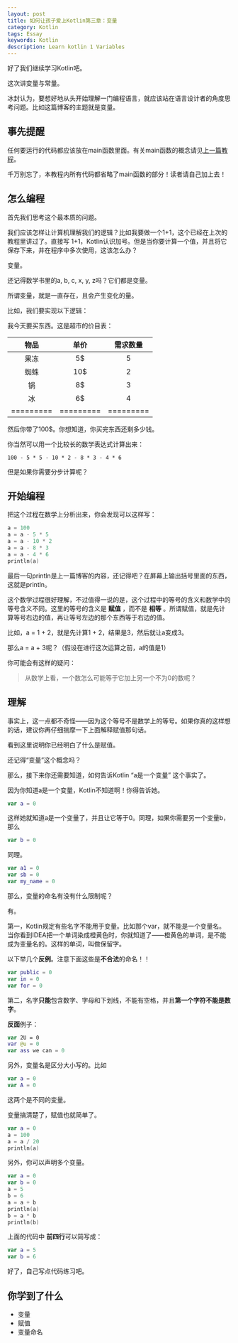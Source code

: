 ```yaml
---
layout: post
title: 如何让孩子爱上Kotlin第三章：变量
category: Kotlin
tags: Essay
keywords: Kotlin
description: Learn kotlin 1 Variables
---
```


好了我们继续学习Kotlin吧。

这次讲变量与常量。

冰封认为，要想好地从头开始理解一门编程语言，就应该站在语言设计者的角度思考问题。比如这篇博客的主题就是变量。

## 事先提醒

任何要运行的代码都应该放在main函数里面。有关main函数的概念请见[上一篇教程](http://ice1000.github.io/2016/06/30/LearnKotlin2.html)。

千万别忘了，本教程内所有代码都省略了main函数的部分！读者请自己加上去！

## 怎么编程

首先我们思考这个最本质的问题。

我们应该怎样让计算机理解我们的逻辑？比如我要做一个1+1，这个已经在上次的教程里讲过了。直接写 1+1，Kotlin认识加号。但是当你要计算一个值，并且将它保存下来，并在程序中多次使用，这该怎么办？

变量。

还记得数学书里的a, b, c, x, y, z吗？它们都是变量。

所谓变量，就是一直存在，且会产生变化的量。

比如，我们要实现以下逻辑：

我今天要买东西。这是超市的价目表：

物品|单价|需求数量
:---:|:---:|:---:
果冻|5$|5
蜘蛛|10$|2
锅|8$|3
冰|6$|4
=========|=========|=========

然后你带了100$。你想知道，你买完东西还剩多少钱。

你当然可以用一个比较长的数学表达式计算出来：

```
100 - 5 * 5 - 10 * 2 - 8 * 3 - 4 * 6
```

但是如果你需要分步计算呢？

## 开始编程

把这个过程在数学上分析出来，你会发现可以这样写：

```swift
a = 100
a = a - 5 * 5
a = a - 10 * 2
a = a - 8 * 3
a = a - 4 * 6
println(a)
```

最后一句println是上一篇博客的内容，还记得吧？在屏幕上输出括号里面的东西，这就是println。

这个数学过程很好理解，不过值得一说的是，这个过程中的等号的含义和数学中的等号含义不同。这里的等号的含义是 **赋值** ，而不是 **相等** 。所谓赋值，就是先计算等号右边的值，再让等号左边的那个东西等于右边的值。

比如，a = 1 + 2，就是先计算1 + 2，结果是3，然后就让a变成3。

那么a = a + 3呢？（假设在进行这次运算之前，a的值是1）

你可能会有这样的疑问：

>  从数学上看，一个数怎么可能等于它加上另一个不为0的数呢？

## 理解

事实上，这一点都不奇怪——因为这个等号不是数学上的等号。如果你真的这样想的话，建议你再仔细揣摩一下上面解释赋值那句话。

看到这里说明你已经明白了什么是赋值。

还记得“变量”这个概念吗？

那么，接下来你还需要知道，如何告诉Kotlin “a是一个变量” 这个事实了。

因为你知道a是一个变量，Kotlin不知道啊！你得告诉她。

```swift
var a = 0
```

这样她就知道a是一个变量了，并且让它等于0。同理，如果你需要另一个变量b，那么

```swift
var b = 0
```

同理。

```swift
var a1 = 0
var sb = 0
var my_name = 0
```

那么，变量的命名有没有什么限制呢？

有。

第一，Kotlin规定有些名字不能用于变量。比如那个var，就不能是一个变量名。当你看到IDEA把一个单词染成橙黄色时，你就知道了——橙黄色的单词，是不能成为变量名的。这样的单词，叫做保留字。

以下举几个**反例**。注意下面这些是**不合法**的命名！！

```swift
var public = 0
var in = 0
var for = 0
```

第二，名字**只能**包含数字、字母和下划线，不能有空格，并且**第一个字符不能是数字**。

**反面**例子：

```swift
var 2U = 0
var @u = 0
var ass we can = 0
```

另外，变量名是区分大小写的。比如

```swift
var a = 0
var A = 0
```

这两个是不同的变量。

变量搞清楚了，赋值也就简单了。

```swift
var a = 0
a = 100
a = a / 20
println(a)
```

另外，你可以声明多个变量。

```swift
var a = 0
var b = 0
a = 5
b = 6
a = a + b
println(a)
b = a * b
println(b)
```

上面的代码中 **前四行**可以简写成：

```swift
var a = 5
var b = 6
```

好了，自己写点代码练习吧。

## 你学到了什么

- 变量
- 赋值
- 变量命名
